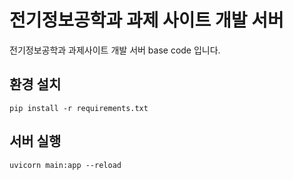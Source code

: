 # 전기정보공학과 과제 사이트 개발 서버
전기정보공학과 과제사이트 개발 서버 base code 입니다.

## 환경 설치
```
pip install -r requirements.txt
```

## 서버 실행
```
uvicorn main:app --reload
```